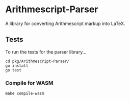 # Arithmescript-Parser
A library for converting Arithmescript markup into LaTeX.

## Tests
To run the tests for the parser library...
```
cd pkg/Arithmescript-Parser/
go install
go test
```

### Compile for WASM
```
make compile-wasm
```